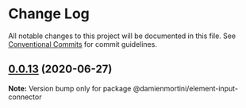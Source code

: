 # Change Log

All notable changes to this project will be documented in this file.
See [Conventional Commits](https://conventionalcommits.org) for commit guidelines.

## [0.0.13](https://github.com/damienmortini/lib/compare/@damienmortini/element-input-connector@0.0.12...@damienmortini/element-input-connector@0.0.13) (2020-06-27)

**Note:** Version bump only for package @damienmortini/element-input-connector
